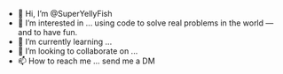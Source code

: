 - 👋 Hi, I’m @SuperYellyFish
- 👀 I’m interested in ... using code to solve real problems in the world — and to have fun.
- 🌱 I’m currently learning ...
- 💞️ I’m looking to collaborate on ...
- 📫 How to reach me ... send me a DM

<!---
SuperYellyFish/SuperYellyFish is a ✨ special ✨ repository because its `README.md` (this file) appears on your GitHub profile.
You can click the Preview link to take a look at your changes.
--->

